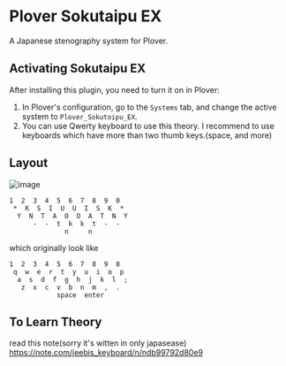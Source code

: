 # Plover Sokutaipu EX

A Japanese stenography system for Plover.

## Activating Sokutaipu EX

After installing this plugin, you need to turn it on in Plover:

1. In Plover's configuration, go to the ``Systems`` tab, and change the active system to ``Plover_Sokutoipu_EX``.
2. You can use Qwerty keyboard to use this theory.
   I recommend to use keyboards which have more than two thumb keys.(space, and more)

## Layout
![image](https://github.com/user-attachments/assets/7068b115-8be8-44ac-933b-e6dbfe4fbad3)

```
1  2  3  4  5  6  7  8  9  0
 *  K  S  I  U  U  I  S  K  *
  Y  N  T  A  O  O  A  T  N  Y
      -  -  t  k  k  t  -  -
              n     n             
```
which originally look like
```
1  2  3  4  5  6  7  8  9  0
 q  w  e  r  t  y  u  i  o  p 
  a  s  d  f  g  h  j  k  l  ;
   z  x  c  v  b  n  m  ,  .  
            space  enter   
```
## To Learn Theory

read this note(sorry it's witten in only japasease)
https://note.com/jeebis_keyboard/n/ndb99792d80e9
